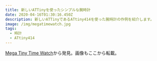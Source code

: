 ```yaml
---
title: 新しいATTinyを使ったシンプルな腕時計
date: 2020-04-16T01:30:16.450Z
description: 新しいATTinyであるATtiny414を使った腕時計の作例を紹介します。
image: /img/megatimewatch.jpg
tags:
  - 時計
  - ATtiny414
---
```

[Mega Tiny Time Watch](http://www.technoblogy.com/show?2OKF)から発見。画像もここから転載。
